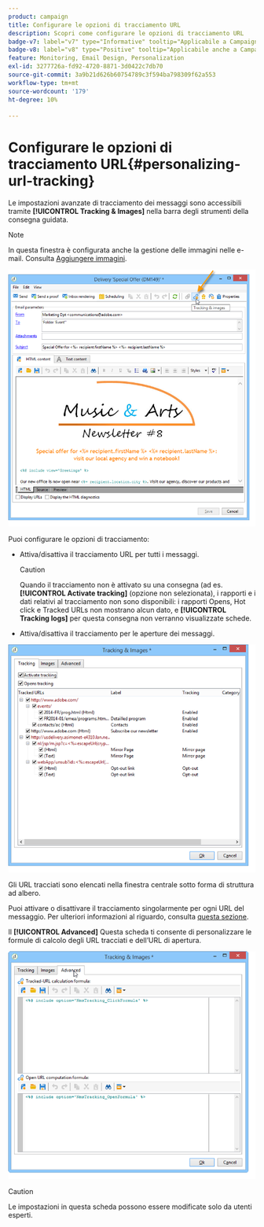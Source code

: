 ```yaml
---
product: campaign
title: Configurare le opzioni di tracciamento URL
description: Scopri come configurare le opzioni di tracciamento URL
badge-v7: label="v7" type="Informative" tooltip="Applicabile a Campaign Classic v7"
badge-v8: label="v8" type="Positive" tooltip="Applicabile anche a Campaign v8"
feature: Monitoring, Email Design, Personalization
exl-id: 3277726a-fd92-4720-8871-3d0422c7db70
source-git-commit: 3a9b21d626b60754789c3f594ba798309f62a553
workflow-type: tm+mt
source-wordcount: '179'
ht-degree: 10%

---
```


# Configurare le opzioni di tracciamento URL{#personalizing-url-tracking}



Le impostazioni avanzate di tracciamento dei messaggi sono accessibili tramite **[!UICONTROL Tracking & Images]** nella barra degli strumenti della consegna guidata.

>[!NOTE]
>
>In questa finestra è configurata anche la gestione delle immagini nelle e-mail. Consulta [Aggiungere immagini](defining-the-email-content.md#adding-images).

![](assets/s_ncs_user_email_del_tracking_ico.png)

Puoi configurare le opzioni di tracciamento:

* Attiva/disattiva il tracciamento URL per tutti i messaggi.

  >[!CAUTION]
  >
  >Quando il tracciamento non è attivato su una consegna (ad es. **[!UICONTROL Activate tracking]** (opzione non selezionata), i rapporti e i dati relativi al tracciamento non sono disponibili: i rapporti Opens, Hot click e Tracked URLs non mostrano alcun dato, e **[!UICONTROL Tracking logs]** per questa consegna non verranno visualizzate schede.

* Attiva/disattiva il tracciamento per le aperture dei messaggi.

![](assets/s_ncs_user_email_del_tracking_param.png)

Gli URL tracciati sono elencati nella finestra centrale sotto forma di struttura ad albero.

Puoi attivare o disattivare il tracciamento singolarmente per ogni URL del messaggio. Per ulteriori informazioni al riguardo, consulta [questa sezione](how-to-configure-tracked-links.md).

Il **[!UICONTROL Advanced]** Questa scheda ti consente di personalizzare le formule di calcolo degli URL tracciati e dell’URL di apertura.

![](assets/s_ncs_user_email_del_tracking_param_adv.png)

>[!CAUTION]
>
>Le impostazioni in questa scheda possono essere modificate solo da utenti esperti.
